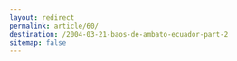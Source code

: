 ```yaml
---
layout: redirect
permalink: article/60/
destination: /2004-03-21-baos-de-ambato-ecuador-part-2
sitemap: false
---
```

